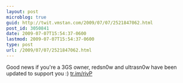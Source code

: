 ```yaml
---
layout: post
microblog: true
guid: http://twit.vmstan.com/2009/07/07/2521847062.html
post_id: 3050841
date: 2009-07-07T15:54:37-0600
lastmod: 2009-07-07T15:54:37-0600
type: post
url: /2009/07/07/2521847062.html
---
```

Good news if you're a 3GS owner, redsn0w and ultrasn0w have been updated to support you :) [tr.im/rivP](http://tr.im/rivP)
